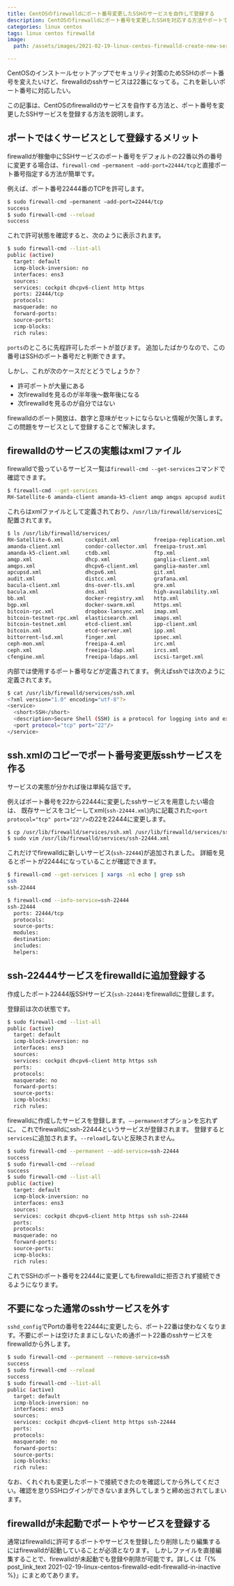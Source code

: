 ```yaml
---
title: CentOSのfirewalldにポート番号変更したSSHのサービスを自作して登録する
description: CentOSのfirewalldにポート番号を変更したSSHを対応する方法やポートではなくサービスとして管理するメリットについて説明します。
categories: linux centos
tags: linux centos firewalld
image:
  path: /assets/images/2021-02-19-linux-centos-firewalld-create-new-service/eyecatch.png

---
```

CentOSのインストールセットアップでセキュリティ対策のためSSHのポート番号を変えたいけど、firewalldのsshサービスは22番になってる。これを新しいポート番号に対応したい。

この記事は、CentOSのfirewalldのサービスを自作する方法と、ポート番号を変更したSSHサービスを登録する方法を説明します。

## ポートではくサービスとして登録するメリット
firewalldが稼働中にSSHサービスのポート番号をデフォルトの22番以外の番号に変更する場合は、`firewall-cmd —permanent —add-port=22444/tcp`と直接ポート番号指定する方法が簡単です。

例えば、ポート番号22444番のTCPを許可します。

```bash
$ sudo firewall-cmd —permanent —add-port=22444/tcp
success
$ sudo firewall-cmd --reload
success
```

これで許可状態を確認すると、次のように表示されます。

```bash
$ sudo firewall-cmd --list-all
public (active)
  target: default
  icmp-block-inversion: no
  interfaces: ens3
  sources:
  services: cockpit dhcpv6-client http https
  ports: 22444/tcp
  protocols:
  masquerade: no
  forward-ports:
  source-ports:
  icmp-blocks:
  rich rules:
```

`ports`のところに先程許可したポートが並びます。
追加したばかりなので、この番号はSSHのポート番号だと判断できます。

しかし、これが次のケースだとどうでしょうか？

- 許可ポートが大量にある
- 次firewalldを見るのが半年後〜数年後になる
- 次firewalldを見るのが自分ではない

firewalldのポート開放は、数字と意味がセットにならないと情報が欠落します。
この問題をサービスとして登録することで解決します。

## firewalldのサービスの実態はxmlファイル
firewalldで扱っているサービス一覧は`firewall-cmd --get-services`コマンドで確認できます。

```sh
$ firewall-cmd --get-services
RH-Satellite-6 amanda-client amanda-k5-client amqp amqps apcupsd audit bacula bacula-client bb bgp bitcoin bitcoin-rpc bitcoin-testnet bitcoin-testnet-rpc bittorrent-lsd ceph ceph-mon cfengine cockpit condor-collector ctdb dhcp dhcpv6 dhcpv6-client distcc dns dns-over-tls docker-registry docker-swarm dropbox-lansync elasticsearch etcd-client etcd-server finger freeipa-4 freeipa-ldap freeipa-ldaps freeipa-replication freeipa-trust ftp ganglia-client ganglia-master git grafana gre high-availability http https imap imaps ipp ipp-client ipsec irc ircs iscsi-target isns jenkins kadmin kdeconnect kerberos kibana klogin kpasswd kprop kshell kube-apiserver ldap ldaps libvirt libvirt-tls lightning-network llmnr managesieve matrix mdns memcache minidlna mongodb mosh mountd mqtt mqtt-tls ms-wbt mssql murmur mysql nfs nfs3 nmea-0183 nrpe ntp nut openvpn ovirt-imageio ovirt-storageconsole ovirt-vmconsole plex pmcd pmproxy pmwebapi pmwebapis pop3 pop3s postgresql privoxy prometheus proxy-dhcp ptp pulseaudio puppetmaster quassel radius rdp redis redis-sentinel rpc-bind rsh rsyncd rtsp salt-master samba samba-client samba-dc sane sip sips slp smtp smtp-submission smtps snmp snmptrap spideroak-lansync spotify-sync squid ssdp ssh ssh-22444 steam-streaming svdrp svn syncthing syncthing-gui synergy syslog syslog-tls telnet tentacle tftp tftp-client tile38 tinc tor-socks transmission-client upnp-client vdsm vnc-server wbem-http wbem-https wsman wsmans xdmcp xmpp-bosh xmpp-client xmpp-local xmpp-server zabbix-agent zabbix-server
```

これらはxmlファイルとして定義されており、`/usr/lib/firewalld/services`に配置されてます。

```sh
$ ls /usr/lib/firewalld/services/
RH-Satellite-6.xml       cockpit.xml           freeipa-replication.xml  isns.xml               mdns.xml       ovirt-imageio.xml         rdp.xml              snmptrap.xml           tinc.xml
amanda-client.xml        condor-collector.xml  freeipa-trust.xml        jenkins.xml            memcache.xml   ovirt-storageconsole.xml  redis-sentinel.xml   spideroak-lansync.xml  tor-socks.xml
amanda-k5-client.xml     ctdb.xml              ftp.xml                  kadmin.xml             minidlna.xml   ovirt-vmconsole.xml       redis.xml            spotify-sync.xml       transmission-client.xml
amqp.xml                 dhcp.xml              ganglia-client.xml       kdeconnect.xml         mongodb.xml    plex.xml                  rpc-bind.xml         squid.xml              upnp-client.xml
amqps.xml                dhcpv6-client.xml     ganglia-master.xml       kerberos.xml           mosh.xml       pmcd.xml                  rsh.xml              ssdp.xml               vdsm.xml
apcupsd.xml              dhcpv6.xml            git.xml                  kibana.xml             mountd.xml     pmproxy.xml               rsyncd.xml           ssh.xml                vnc-server.xml
audit.xml                distcc.xml            grafana.xml              klogin.xml             mqtt-tls.xml   pmwebapi.xml              rtsp.xml             steam-streaming.xml    wbem-http.xml
bacula-client.xml        dns-over-tls.xml      gre.xml                  kpasswd.xml            mqtt.xml       pmwebapis.xml             salt-master.xml      svdrp.xml              wbem-https.xml
bacula.xml               dns.xml               high-availability.xml    kprop.xml              ms-wbt.xml     pop3.xml                  samba-client.xml     svn.xml                wsman.xml
bb.xml                   docker-registry.xml   http.xml                 kshell.xml             mssql.xml      pop3s.xml                 samba-dc.xml         syncthing-gui.xml      wsmans.xml
bgp.xml                  docker-swarm.xml      https.xml                kube-apiserver.xml     murmur.xml     postgresql.xml            samba.xml            syncthing.xml          xdmcp.xml
bitcoin-rpc.xml          dropbox-lansync.xml   imap.xml                 ldap.xml               mysql.xml      privoxy.xml               sane.xml             synergy.xml            xmpp-bosh.xml
bitcoin-testnet-rpc.xml  elasticsearch.xml     imaps.xml                ldaps.xml              nfs.xml        prometheus.xml            sip.xml              syslog-tls.xml         xmpp-client.xml
bitcoin-testnet.xml      etcd-client.xml       ipp-client.xml           libvirt-tls.xml        nfs3.xml       proxy-dhcp.xml            sips.xml             syslog.xml             xmpp-local.xml
bitcoin.xml              etcd-server.xml       ipp.xml                  libvirt.xml            nmea-0183.xml  ptp.xml                   slp.xml              telnet.xml             xmpp-server.xml
bittorrent-lsd.xml       finger.xml            ipsec.xml                lightning-network.xml  nrpe.xml       pulseaudio.xml            smtp-submission.xml  tentacle.xml           zabbix-agent.xml
ceph-mon.xml             freeipa-4.xml         irc.xml                  llmnr.xml              ntp.xml        puppetmaster.xml          smtp.xml             tftp-client.xml        zabbix-server.xml
ceph.xml                 freeipa-ldap.xml      ircs.xml                 managesieve.xml        nut.xml        quassel.xml               smtps.xml            tftp.xml
cfengine.xml             freeipa-ldaps.xml     iscsi-target.xml         matrix.xml             openvpn.xml    radius.xml                snmp.xml             tile38.xml
```

内部では使用するポート番号などが定義されてます。
例えばsshでは次のように定義されてます。

```sh
$ cat /usr/lib/firewalld/services/ssh.xml
<?xml version="1.0" encoding="utf-8"?>
<service>
  <short>SSH</short>
  <description>Secure Shell (SSH) is a protocol for logging into and executing commands on remote machines. It provides secure encrypted communications. If you plan on accessing your machine remotely via SSH over a firewalled interface, enable this option. You need the openssh-server package installed for this option to be useful.</description>
  <port protocol="tcp" port="22"/>
</service>
```

## ssh.xmlのコピーでポート番号変更版sshサービスを作る
サービスの実態が分かれば後は単純な話です。

例えばポート番号を22から22444に変更したsshサービスを用意したい場合は、
既存サービスをコピーしてxml(`ssh-22444.xml`)内に記載された`<port protocol="tcp" port="22"/>`の22を22444に変更します。

```sh
$ cp /usr/lib/firewalld/services/ssh.xml /usr/lib/firewalld/services/ssh-22444.xml
$ sudo vim /usr/lib/firewalld/services/ssh-22444.xml
```

これだけでfirewalldに新しいサービス(`ssh-22444`)が追加されました。
詳細を見るとポートが22444になっていることが確認できます。

```sh
$ firewall-cmd --get-services | xargs -n1 echo | grep ssh
ssh
ssh-22444

$ firewall-cmd --info-service=ssh-22444
ssh-22444
  ports: 22444/tcp
  protocols:
  source-ports:
  modules:
  destination:
  includes:
  helpers:
```

## ssh-22444サービスをfirewalldに追加登録する
作成したポート22444版SSHサービス(`ssh-22444)`をfirewalldに登録します。

登録前は次の状態です。

```sh
$ sudo firewall-cmd --list-all
public (active)
  target: default
  icmp-block-inversion: no
  interfaces: ens3
  sources:
  services: cockpit dhcpv6-client http https ssh
  ports:
  protocols:
  masquerade: no
  forward-ports:
  source-ports:
  icmp-blocks:
  rich rules:
```

firewalldに作成したサービスを登録します。`—-permanent`オプションを忘れずに。
これでfirewalldにssh-22444というサービスが登録されます。
登録すると`services`に追加されます。`--reload`しないと反映されません。

```sh
$ sudo firewall-cmd --permanent --add-service=ssh-22444
success
$ sudo firewall-cmd --reload
success
$ sudo firewall-cmd --list-all
public (active)
  target: default
  icmp-block-inversion: no
  interfaces: ens3
  sources:
  services: cockpit dhcpv6-client http https ssh ssh-22444
  ports:
  protocols:
  masquerade: no
  forward-ports:
  source-ports:
  icmp-blocks:
  rich rules:
```

これでSSHのポート番号を22444に変更してもfirewalldに拒否されず接続できるようになります。

## 不要になった通常のsshサービスを外す

`sshd_config`でPortの番号を22444に変更したら、ポート22番は使わなくなります。不要にポートは空けたままにしないため通ポート22番のsshサービスをfirewalldから外します。

```sh
$ sudo firewall-cmd --permanent --remove-service=ssh
success
$ sudo firewall-cmd --reload
success
$ sudo firewall-cmd --list-all
public (active)
  target: default
  icmp-block-inversion: no
  interfaces: ens3
  sources:
  services: cockpit dhcpv6-client http https ssh-22444
  ports:
  protocols:
  masquerade: no
  forward-ports:
  source-ports:
  icmp-blocks:
  rich rules:
```

なお、くれぐれも変更したポートで接続できたのを確認してから外してください。確認を怠りSSHログインができないまま外してしまうと締め出されてしまいます。

## firewalldが未起動でポートやサービスを登録する
通常はfirewalldに許可するポートやサービスを登録したり削除したり編集するにはfirewalldが起動していることが必須となります。
しかしファイルを直接編集することで、firewalldが未起動でも登録や削除が可能です。詳しくは「{% post_link_text 2021-02-19-linux-centos-firewalld-edit-firewalld-in-inactive %}」にまとめてあります。
